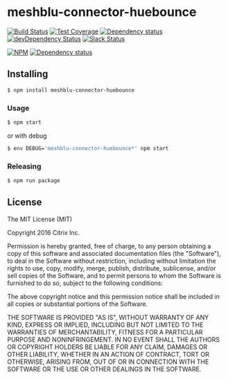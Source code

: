 # meshblu-connector-huebounce

[![Build Status](https://travis-ci.org/jamesbulpin/meshblu-connector-huebounce.svg?branch=master)](https://travis-ci.org/jamesbulpin/meshblu-connector-huebounce)
[![Test Coverage](https://codecov.io/gh/jamesbulpin/meshblu-connector-huebounce/branch/master/graph/badge.svg)](https://codecov.io/gh/jamesbulpin/meshblu-connector-huebounce)
[![Dependency status](http://img.shields.io/david/octoblu/meshblu-connector-huebounce.svg?style=flat)](https://david-dm.org/octoblu/meshblu-connector-huebounce)
[![devDependency Status](http://img.shields.io/david/dev/octoblu/meshblu-connector-huebounce.svg?style=flat)](https://david-dm.org/octoblu/meshblu-connector-huebounce#info=devDependencies)
[![Slack Status](http://community-slack.octoblu.com/badge.svg)](http://community-slack.octoblu.com)

[![NPM](https://nodei.co/npm/meshblu-connector-huebounce.svg?style=flat)](https://npmjs.org/package/meshblu-connector-huebounce)
[![Dependency status](http://img.shields.io/david/octoblu/meshblu-connector-huebounce.svg?style=flat)](https://david-dm.org/octoblu/meshblu-connector-huebounce)


## Installing

```bash
$ npm install meshblu-connector-huebounce
```

### Usage

```bash
$ npm start
```

or with debug

```bash
$ env DEBUG='meshblu-connector-huebounce*' npm start
```

### Releasing

```bash
$ npm run package
```

## License

The MIT License (MIT)

Copyright 2016 Citrix Inc.

Permission is hereby granted, free of charge, to any person obtaining a copy
of this software and associated documentation files (the "Software"), to deal
in the Software without restriction, including without limitation the rights
to use, copy, modify, merge, publish, distribute, sublicense, and/or sell
copies of the Software, and to permit persons to whom the Software is
furnished to do so, subject to the following conditions:

The above copyright notice and this permission notice shall be included in
all copies or substantial portions of the Software.

THE SOFTWARE IS PROVIDED "AS IS", WITHOUT WARRANTY OF ANY KIND, EXPRESS OR
IMPLIED, INCLUDING BUT NOT LIMITED TO THE WARRANTIES OF MERCHANTABILITY,
FITNESS FOR A PARTICULAR PURPOSE AND NONINFRINGEMENT. IN NO EVENT SHALL THE
AUTHORS OR COPYRIGHT HOLDERS BE LIABLE FOR ANY CLAIM, DAMAGES OR OTHER
LIABILITY, WHETHER IN AN ACTION OF CONTRACT, TORT OR OTHERWISE, ARISING FROM,
OUT OF OR IN CONNECTION WITH THE SOFTWARE OR THE USE OR OTHER DEALINGS IN
THE SOFTWARE.
